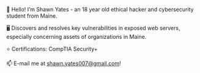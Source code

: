 👋 Hello! I’m Shawn Yates - an 18 year old ethical hacker and cybersecurity student from Maine.

🖥️ Discovers and resolves key vulnerabilities in exposed web servers, especially concerning assets of organizations in Maine.

⭐ Certifications: CompTIA Security+

📫 E-mail me at shawn.yates007@gmail.com!
